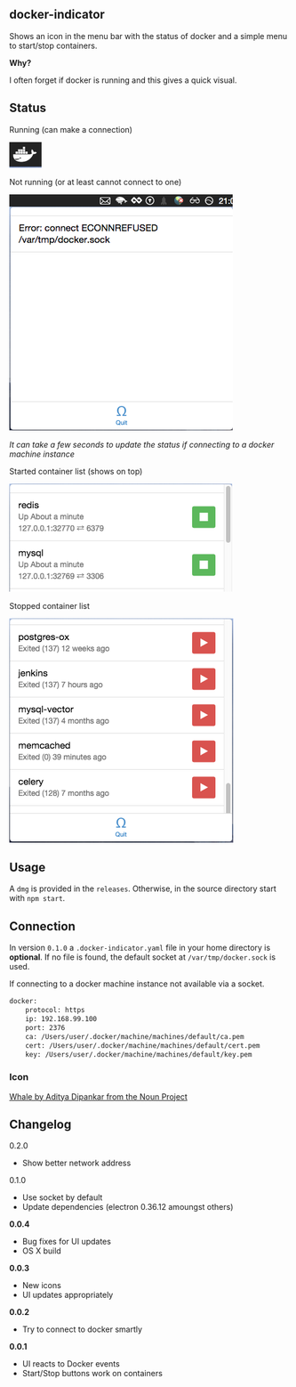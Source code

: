 docker-indicator
----------------

Shows an icon in the menu bar with the status of docker and a simple menu to start/stop containers.

**Why?**

I often forget if docker is running and this gives a quick visual.

## Status

Running (can make a connection)

![images/up.png](images/up.png)

Not running (or at least cannot connect to one)

![images/down.png](images/down.png)

*It can take a few seconds to update the status if connecting to a docker machine instance*

Started container list (shows on top)

![images/started-container.png](images/started-container.png)

Stopped container list

![images/stopped-containers.png](images/stopped-containers.png)


## Usage

A `dmg` is provided in the `releases`.
Otherwise, in the source directory start with `npm start`.

## Connection
In version `0.1.0` a `.docker-indicator.yaml` file in your home directory is **optional**. If no file is found, the default socket at `/var/tmp/docker.sock` is used.

If connecting to a docker machine instance not available via a socket.
```
docker:
    protocol: https
    ip: 192.168.99.100
    port: 2376
    ca: /Users/user/.docker/machine/machines/default/ca.pem
    cert: /Users/user/.docker/machine/machines/default/cert.pem
    key: /Users/user/.docker/machine/machines/default/key.pem
```

### Icon
[Whale by Aditya Dipankar from the Noun Project](https://thenounproject.com/search/?q=whale&i=194454)

## Changelog

0.2.0
* Show better network address

0.1.0
* Use socket by default
* Update dependencies (electron 0.36.12 amoungst others)

**0.0.4**
* Bug fixes for UI updates
* OS X build

**0.0.3**
* New icons
* UI updates appropriately

**0.0.2**
* Try to connect to docker smartly

**0.0.1**
* UI reacts to Docker events
* Start/Stop buttons work on containers

